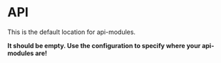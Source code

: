# API

This is the default location for api-modules.

**It should be empty. Use the configuration to specify where your api-modules are!**
